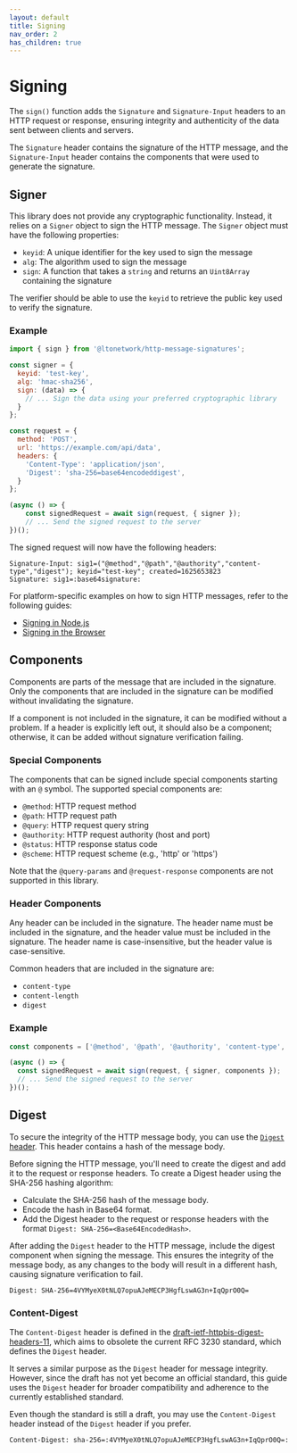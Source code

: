 ```yaml
---
layout: default
title: Signing
nav_order: 2
has_children: true
---
```


# Signing

The `sign()` function adds the `Signature` and `Signature-Input` headers to an HTTP request or response, ensuring
integrity and authenticity of the data sent between clients and servers.

The `Signature` header contains the signature of the HTTP message, and the `Signature-Input` header contains the
components that were used to generate the signature.

## Signer

This library does not provide any cryptographic functionality. Instead, it relies on a `Signer` object to sign the HTTP
message. The `Signer` object must have the following properties:

- `keyid`: A unique identifier for the key used to sign the message
- `alg`: The algorithm used to sign the message
- `sign`: A function that takes a `string` and returns an `Uint8Array` containing the signature

The verifier should be able to use the `keyid` to retrieve the public key used to verify the signature.

### Example

```javascript
import { sign } from '@ltonetwork/http-message-signatures';

const signer = { 
  keyid: 'test-key',
  alg: 'hmac-sha256',
  sign: (data) => {
    // ... Sign the data using your preferred cryptographic library
  }
};

const request = {
  method: 'POST',
  url: 'https://example.com/api/data',
  headers: {
    'Content-Type': 'application/json',
    'Digest': 'sha-256=base64encodeddigest',
  }
};

(async () => {
    const signedRequest = await sign(request, { signer });
    // ... Send the signed request to the server
})();
```

The signed request will now have the following headers:

```
Signature-Input: sig1=("@method","@path","@authority","content-type","digest"); keyid="test-key"; created=1625653823
Signature: sig1=:base64signature:
```

For platform-specific examples on how to sign HTTP messages, refer to the following guides:

- [Signing in Node.js](signing/nodejs.md)
- [Signing in the Browser](signing/browser.md)

## Components

Components are parts of the message that are included in the signature. Only the components that are included in the
signature can be modified without invalidating the signature.

If a component is not included in the signature, it can be modified without a problem. If a header is explicitly left
out, it should also be a component; otherwise, it can be added without signature verification failing.

### Special Components

The components that can be signed include special components starting with an `@` symbol. The supported special
components are:

- `@method`: HTTP request method
- `@path`: HTTP request path
- `@query`: HTTP request query string
- `@authority`: HTTP request authority (host and port)
- `@status`: HTTP response status code
- `@scheme`: HTTP request scheme (e.g., 'http' or 'https')

Note that the `@query-params` and `@request-response` components are not supported in this library.

### Header Components

Any header can be included in the signature. The header name must be included in the signature, and the header value
must be included in the signature. The header name is case-insensitive, but the header value is case-sensitive.

Common headers that are included in the signature are:

- `content-type`
- `content-length`
- `digest`

### Example

```javascript
const components = ['@method', '@path', '@authority', 'content-type', 'digest'];

(async () => {
  const signedRequest = await sign(request, { signer, components });
  // ... Send the signed request to the server
})();
```

## Digest

To secure the integrity of the HTTP message body, you can use the
[`Digest` header](https://developer.mozilla.org/en-US/docs/Web/HTTP/Headers/Digest). This header contains a hash of the
message body.

Before signing the HTTP message, you'll need to create the digest and add it to the request or response
headers. To create a Digest header using the SHA-256 hashing algorithm:

* Calculate the SHA-256 hash of the message body.
* Encode the hash in Base64 format.
* Add the Digest header to the request or response headers with the format `Digest: SHA-256=<Base64EncodedHash>`.

After adding the `Digest` header to the HTTP message, include the digest component when signing the message. This ensures
the integrity of the message body, as any changes to the body will result in a different hash, causing signature verification to fail.

```
Digest: SHA-256=4VYMyeX0tNLQ7opuAJeMECP3HgfLswAG3n+IqQprO0Q=
```

### Content-Digest

The `Content-Digest` header is defined in the [draft-ietf-httpbis-digest-headers-11](https://www.ietf.org/archive/id/draft-ietf-httpbis-digest-headers-11.html),
which aims to obsolete the current RFC 3230 standard, which defines the `Digest` header.

It serves a similar purpose as the `Digest` header for message integrity. However, since the draft has not yet become an
official standard, this guide uses the `Digest` header for broader compatibility and adherence to the currently
established standard.

Even though the standard is still a draft, you may use the `Content-Digest` header instead of the `Digest` header if you
prefer.

```
Content-Digest: sha-256=:4VYMyeX0tNLQ7opuAJeMECP3HgfLswAG3n+IqQprO0Q=:
```
